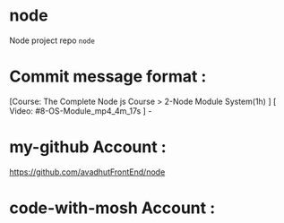 # node
Node project repo `node`

# Commit message format : 
[Course: The Complete Node js Course > 2-Node Module System(1h) ] [ Video: #8-OS-Module_mp4_4m_17s ] -


# my-github Account : 
https://github.com/avadhutFrontEnd/node

# code-with-mosh Account : 
